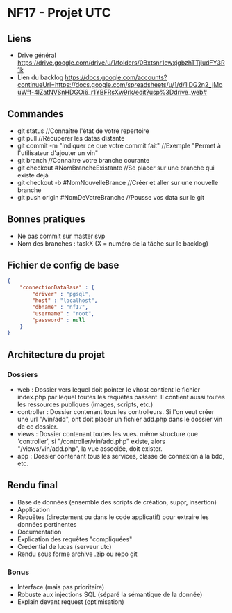 # NF17 - Projet UTC

## Liens

* Drive général https://drive.google.com/drive/u/1/folders/0Bxtsnr1ewxjgbzhTTjludFY3R1k
* Lien du backlog https://docs.google.com/accounts?continueUrl=https://docs.google.com/spreadsheets/u/1/d/1lDG2n2_jMouWff-4lZatNVSnHDGOi6_r1YBFRsXw9rk/edit?usp%3Ddrive_web#

## Commandes
* git status //Connaître l'état de votre repertoire
* git pull //Récupérer les datas distante
* git commit -m "Indiquer ce que votre commit fait" //Exemple "Permet à l'utilisateur d'ajouter un vin"
* git branch //Connaitre votre branche courante
* git checkout #NomBrancheExistante //Se placer sur une branche qui existe déjà
* git checkout -b #NomNouvelleBrance //Créer et aller sur une nouvelle branche
* git push origin #NomDeVotreBranche //Pousse vos data sur le git

## Bonnes pratiques
* Ne pas commit sur master svp
* Nom des branches : taskX (X = numéro de la tâche sur le backlog)

## Fichier de config de base
```json
{
    "connectionDataBase" : {
        "driver" : "pgsql",
        "host" : "localhost",
        "dbname" : "nf17",
        "username" : "root",
        "password" : null
    }
}
```
## Architecture du projet

### Dossiers
- web : Dossier vers lequel doit pointer le vhost contient le fichier index.php par lequel toutes les requêtes passent. Il contient aussi toutes les ressources publiques (images, scripts, etc.)
- controller : Dossier contenant tous les controlleurs. Si l'on veut créer une url "/vin/add", ont doit placer un fichier add.php dans le dossier vin de ce dossier.
- views : Dossier contenant toutes les vues. même structure que 'controller', si "/controller/vin/add.php" existe, alors "/views/vin/add.php", la vue associée, doit exister.
- app : Dossier contenant tous les services, classe de connexion à la bdd, etc.

## Rendu final
- Base de données (ensemble des scripts de création, suppr, insertion)
- Application
- Requêtes (directement ou dans le code applicatif) pour extraire les données pertinentes
- Documentation
- Explication des requêtes "compliquées"
- Credential de lucas (serveur utc)
- Rendu sous forme archive .zip ou repo git

### Bonus
- Interface (mais pas prioritaire)
- Robuste aux injections SQL (séparé la sémantique de la donnée)
- Explain devant request (optimisation)

